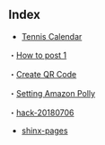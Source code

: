 ## Index

- [Tennis Calendar](./tennis-calendar.md)

・[How to post 1](./how-to-post-1.md)

・[Create QR Code](./create-qr-code.md)

・[Setting Amazon Polly](./setting-amazon-polly.md)

・[hack-20180706](./hack-20180706.md)

- [shinx-pages](./sphinxwork/_build/html/index.html)
